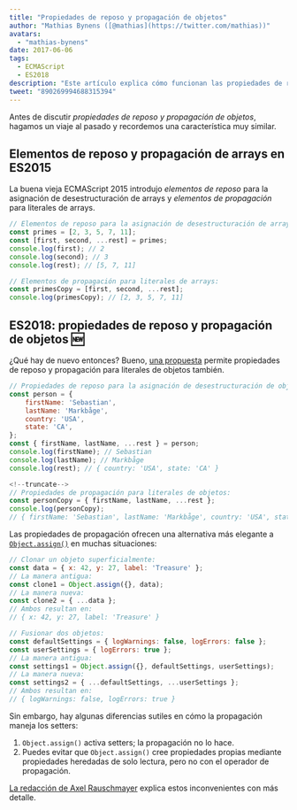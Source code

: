 ```yaml
---
title: "Propiedades de reposo y propagación de objetos"
author: "Mathias Bynens ([@mathias](https://twitter.com/mathias))"
avatars:
  - "mathias-bynens"
date: 2017-06-06
tags:
  - ECMAScript
  - ES2018
description: "Este artículo explica cómo funcionan las propiedades de reposo y propagación de objetos en JavaScript, y revisa los elementos de reposo y propagación de arrays."
tweet: "890269994688315394"
---
```

Antes de discutir _propiedades de reposo y propagación de objetos_, hagamos un viaje al pasado y recordemos una característica muy similar.

## Elementos de reposo y propagación de arrays en ES2015

La buena vieja ECMAScript 2015 introdujo _elementos de reposo_ para la asignación de desestructuración de arrays y _elementos de propagación_ para literales de arrays.

```js
// Elementos de reposo para la asignación de desestructuración de arrays:
const primes = [2, 3, 5, 7, 11];
const [first, second, ...rest] = primes;
console.log(first); // 2
console.log(second); // 3
console.log(rest); // [5, 7, 11]

// Elementos de propagación para literales de arrays:
const primesCopy = [first, second, ...rest];
console.log(primesCopy); // [2, 3, 5, 7, 11]
```

<feature-support chrome="47"
                 firefox="16"
                 safari="8"
                 nodejs="6"
                 babel="yes"></feature-support>

## ES2018: propiedades de reposo y propagación de objetos 🆕

¿Qué hay de nuevo entonces? Bueno, [una propuesta](https://github.com/tc39/proposal-object-rest-spread) permite propiedades de reposo y propagación para literales de objetos también.

```js
// Propiedades de reposo para la asignación de desestructuración de objetos:
const person = {
    firstName: 'Sebastian',
    lastName: 'Markbåge',
    country: 'USA',
    state: 'CA',
};
const { firstName, lastName, ...rest } = person;
console.log(firstName); // Sebastian
console.log(lastName); // Markbåge
console.log(rest); // { country: 'USA', state: 'CA' }

<!--truncate-->
// Propiedades de propagación para literales de objetos:
const personCopy = { firstName, lastName, ...rest };
console.log(personCopy);
// { firstName: 'Sebastian', lastName: 'Markbåge', country: 'USA', state: 'CA' }
```

Las propiedades de propagación ofrecen una alternativa más elegante a [`Object.assign()`](https://developer.mozilla.org/en-US/docs/Web/JavaScript/Reference/Global_Objects/Object/assign) en muchas situaciones:

```js
// Clonar un objeto superficialmente:
const data = { x: 42, y: 27, label: 'Treasure' };
// La manera antigua:
const clone1 = Object.assign({}, data);
// La manera nueva:
const clone2 = { ...data };
// Ambos resultan en:
// { x: 42, y: 27, label: 'Treasure' }

// Fusionar dos objetos:
const defaultSettings = { logWarnings: false, logErrors: false };
const userSettings = { logErrors: true };
// La manera antigua:
const settings1 = Object.assign({}, defaultSettings, userSettings);
// La manera nueva:
const settings2 = { ...defaultSettings, ...userSettings };
// Ambos resultan en:
// { logWarnings: false, logErrors: true }
```

Sin embargo, hay algunas diferencias sutiles en cómo la propagación maneja los setters:

1. `Object.assign()` activa setters; la propagación no lo hace.
1. Puedes evitar que `Object.assign()` cree propiedades propias mediante propiedades heredadas de solo lectura, pero no con el operador de propagación.

[La redacción de Axel Rauschmayer](http://2ality.com/2016/10/rest-spread-properties.html#spread-defines-properties-objectassign-sets-them) explica estos inconvenientes con más detalle.

<feature-support chrome="60"
                 firefox="55"
                 safari="11.1"
                 nodejs="8.6"
                 babel="yes"></feature-support>
